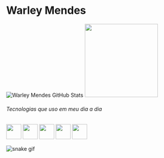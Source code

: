 # Warley Mendes

![Warley Mendes GitHub Stats](https://github-readme-stats.vercel.app/api?username=warleymendeslopes&show_icons=true&theme=dark)
<img height="195em" src="https://github-readme-stats.vercel.app/api/top-langs/?username=warleymendeslopes&layout=donut" />

###### Tecnologias que uso em meu dia a dia
<img src="https://cdn.jsdelivr.net/gh/devicons/devicon@latest/icons/github/github-original.svg" witdh="40" height="40"/> <img src="https://cdn.jsdelivr.net/gh/devicons/devicon@latest/icons/react/react-original.svg" witdh="40" height="40"/> <img src="https://cdn.jsdelivr.net/gh/devicons/devicon@latest/icons/typescript/typescript-original.svg" witdh="40" height="40"/> <img src="https://cdn.jsdelivr.net/gh/devicons/devicon@latest/icons/vercel/vercel-original.svg" width="40" height="40"/> <img src="https://cdn.jsdelivr.net/gh/devicons/devicon@latest/icons/nodejs/nodejs-original.svg" width="40" height="40"/>



![snake gif](https://github.com/warleymendeslopes/warleymendeslopes/blob/output/github-contribution-grid-snake-dark.svg)

<!--
HiagoRoedel/HiagoRoedel is a ✨ special ✨ repository because its README.md (this file) appears on your GitHub profile.

Here are some ideas to get you started:

🔭 I’m currently working on ...
🌱 I’m currently learning ...
👯 I’m looking to collaborate on ...
🤔 I’m looking for help with ...
💬 Ask me about ...
📫 How to reach me: ...
😄 Pronouns: ...
⚡ Fun fact: ...
-->